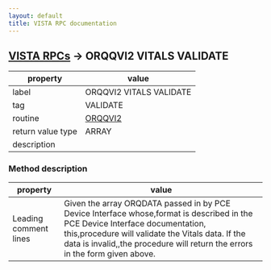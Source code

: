 ```yaml
---
layout: default
title: VISTA RPC documentation
---
```




## [VISTA RPCs](TableOfContent.md) &#8594; ORQQVI2 VITALS VALIDATE 

 property | value 
--- | --- 
 label | ORQQVI2 VITALS VALIDATE
 tag | VALIDATE
 routine | [ORQQVI2](http://code.osehra.org/dox/Routine_ORQQVI2_source.html)
 return value type | ARRAY
 description | 


### Method description

 property | value 
--- | --- 
 Leading comment lines | Given the array ORQDATA passed in by PCE Device Interface whose,format is described in the PCE Device Interface documentation, this,procedure will validate the Vitals data.  If the data is invalid,,the procedure will return the errors in the form given above.
